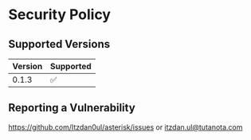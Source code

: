 # Security Policy

## Supported Versions

| Version  | Supported          |
| -------- | ------------------ |
| 0.1.3    | :white_check_mark: |

## Reporting a Vulnerability

https://github.com/Itzdan0ul/asterisk/issues or  itzdan.ul@tutanota.com